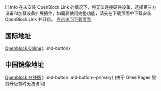 !!! info
    在未安装 OpenBlock Link 的情况下，将无法连接硬件设备、选择第三方设备和加载设备扩展插件，如需要使用完整功能，请先在下载页面中下载安装 OpenBlock Link 并开启。 [点击访问下载页面](download-software.md)

## 国际地址

[Openblock Online](https://openblockcc.github.io/openblock-gui/develop/){: .md-button}

## 中国镜像地址

[Openblock 在线版](https://openblockcc.gitee.io/openblock-gui/develop/){: .md-button  .md-button--primary} (由于 Gitee Pages 服务升级暂时无法访问)
